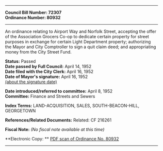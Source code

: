 * * * * *  
  
**Council Bill Number: [](#h0)[](#h2)72307**   
**Ordinance Number: 80932**  
  
* * * * *  
  
An ordinance relating to Airport Way and Norfolk Street, accepting the offer of the Association Grocers Co-op to dedicate certain property for street purposes in exchange for certain Light Department property; authorizing the Mayor and City Comptroller to sign a quit claim deed; and appropriating money from the City Street Fund.  
  
**Status:** Passed   
**Date passed by Full Council:** April 14, 1952   
**Date filed with the City Clerk:** April 16, 1952   
**Date of Mayor's signature:** April 16, 1952   
[(about the signature date)](/~public/approvaldate.htm)   
  
  
**Date introduced/referred to committee:** April 8, 1952   
**Committee:** Finance and Streets and Sewers   
  
**Index Terms:** LAND-ACQUISITION, SALES, SOUTH-BEACON-HILL, GEORGETOWN  
  
**References/Related Documents:** Related: CF 216261  
  
**Fiscal Note:** *(No fiscal note available at this time)*  
  
**Electronic Copy: ** [PDF scan of Ordinance No. 80932](/~archives/Ordinances/Ord_80932.pdf)  
  
* * * * *  
